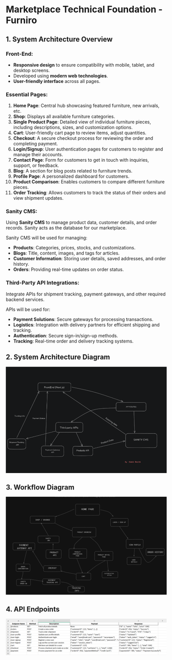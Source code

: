 # Marketplace Technical Foundation - Furniro

## 1. System Architecture Overview

### Front-End:
- **Responsive design** to ensure compatibility with mobile, tablet, and desktop screens.
- Developed using **modern web technologies**.
- **User-friendly interface** across all pages.

### Essential Pages:
1. **Home Page**: Central hub showcasing featured furniture, new arrivals, etc.
2. **Shop**: Displays all available furniture categories.
3. **Single Product Page**: Detailed view of individual furniture pieces, including descriptions, sizes, and customization options.
4. **Cart**: User-friendly cart page to review items, adjust quantities.
5. **Checkout**: A secure checkout process for reviewing the order and completing payment.
6. **Login/Signup**: User authentication pages for customers to register and manage their accounts.
7. **Contact Page**: Form for customers to get in touch with inquiries, support, or feedback.
8. **Blog**: A section for blog posts related to furniture trends.
9. **Profile Page**: A personalized dashboard for customers.
10. **Product Comparison**: Enables customers to compare different furniture pieces.
11. **Order Tracking**: Allows customers to track the status of their orders and view shipment updates.

### Sanity CMS:
Using **Sanity CMS** to manage product data, customer details, and order records. Sanity acts as the database for our marketplace.

Sanity CMS will be used for managing:
- **Products**: Categories, prices, stocks, and customizations.
- **Blogs**: Title, content, images, and tags for articles.
- **Customer Information**: Storing user details, saved addresses, and order history.
- **Orders**: Providing real-time updates on order status.

### Third-Party API Integrations:
Integrate APIs for shipment tracking, payment gateways, and other required backend services.

APIs will be used for:
- **Payment Solutions**: Secure gateways for processing transactions.
- **Logistics**: Integration with delivery partners for efficient shipping and tracking.
- **Authentication**: Secure sign-in/sign-up methods.
- **Tracking**: Real-time order and delivery tracking systems.

## 2. System Architecture Diagram
![System Architecture](./Documentation/images/system-architecture.png)

## 3. Workflow Diagram
![Workflow Diagram](./Documentation/images/workflow-diagram.png)

## 4. API Endpoints
![API Endpoints](./Documentation/images/api-endpoints.png)

